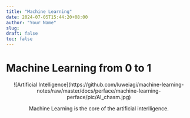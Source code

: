 ```yaml
---
title: "Machine Learning"
date: 2024-07-05T15:44:20+08:00
author: "Your Name"
slug:
draft: false
toc: false
---
```


# Machine Learning from 0 to 1
<div align=center>
![Artificial Intelligence](https://github.com/luweiagi/machine-learning-notes/raw/master/docs/perface/machine-learning-perface/pic/AI_chasm.jpg)

Machine Learning is the core of the artificial interlligence.
